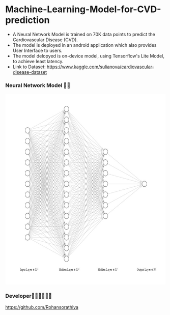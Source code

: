 # Machine-Learning-Model-for-CVD-prediction

* A Neural Network Model is trained on 70K data points to predict the Cardiovascular Disease (CVD).
* The model is deployed in an android application which also provides User Interface to users.
* The model delopyed is on-device model, using Tensorflow's Lite Model, to achieve least latency.
* Link to Dataset: https://www.kaggle.com/sulianova/cardiovascular-disease-dataset

### Neural Network Model 🧠🧠

<!-- ![Neural Network](https://github.com/Rohansorathiya/Machine-Learning-Model-for-CVD-prediction/blob/main/Neural%20Network.jpg width="100"){:height="50%" width="50%"} -->

<img src="https://github.com/Rohansorathiya/Machine-Learning-Model-for-CVD-prediction/blob/main/Neural%20Network.jpg" width="800" height="600" style="align: center;">

### Developer💙💙👨‍💻👨‍💻
https://github.com/Rohansorathiya
